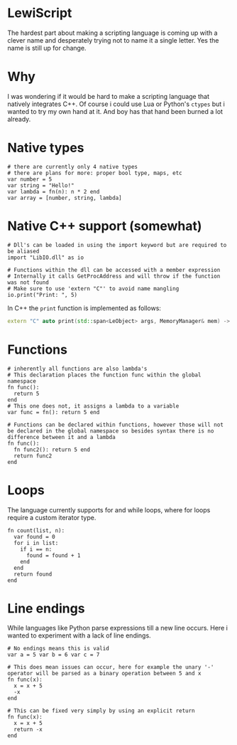 # LewiScript
The hardest part about making a scripting language is coming up with a clever name and desperately trying not to name it a single letter. Yes the name is still up for change.

# Why
I was wondering if it would be hard to make a scripting language that natively integrates C++. Of course i could use Lua or Python's ``ctypes`` but i wanted to try my own hand at it. And boy has that hand been burned a lot already.

# Native types
```
# there are currently only 4 native types
# there are plans for more: proper bool type, maps, etc
var number = 5 
var string = "Hello!" 
var lambda = fn(n): n * 2 end
var array = [number, string, lambda]
```

# Native C++ support (somewhat)
```
# Dll's can be loaded in using the import keyword but are required to be aliased
import "LibIO.dll" as io

# Functions within the dll can be accessed with a member expression
# Internally it calls GetProcAddress and will throw if the function was not found
# Make sure to use 'extern "C"' to avoid name mangling
io.print("Print: ", 5)
```
In C++ the ``print`` function is implemented as follows:
```cpp
extern "C" auto print(std::span<LeObject> args, MemoryManager& mem) -> LeObject
```

# Functions
```
# inherently all functions are also lambda's
# This declaration places the function func within the global namespace
fn func():
  return 5
end
# This one does not, it assigns a lambda to a variable
var func = fn(): return 5 end

# Functions can be declared within functions, however those will not be declared in the global namespace so besides syntax there is no difference between it and a lambda
fn func():
  fn func2(): return 5 end
  return func2
end
```

# Loops
The language currently supports for and while loops, where for loops require a custom iterator type.
```
fn count(list, n):
  var found = 0
  for i in list:
    if i == n:
      found = found + 1
    end 
  end
  return found
end
```

# Line endings
While languages like Python parse expressions till a new line occurs. Here i wanted to experiment with a lack of line endings. 
```
# No endings means this is valid
var a = 5 var b = 6 var c = 7

# This does mean issues can occur, here for example the unary '-' operator will be parsed as a binary operation between 5 and x
fn func(x):
  x = x + 5
  -x
end

# This can be fixed very simply by using an explicit return
fn func(x):
  x = x + 5
  return -x
end
```
